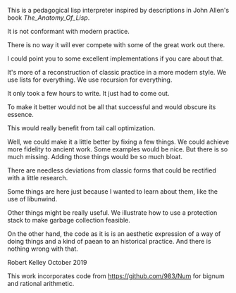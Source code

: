 
This is a pedagogical lisp interpreter inspired by descriptions in John Allen's book _The_Anatomy_Of_Lisp_.  

It is not conformant with modern practice.  

There is no way it will ever compete with some of the great work out there.

I could point you to some excellent implementations if you care about that.

It's more of a reconstruction of classic practice in a more modern style.  We use lists for everything.  We use recursion for everything.

It only took a few hours to write.  It just had to come out.  

To make it better would not be all that successful and would obscure its essence.  

This would really benefit from tail call optimization.

Well, we could make it a little better by fixing a few things.  We could achieve more fidelity to ancient work.
Some examples would be nice.  But there is so much missing.  Adding those things would be so much bloat.

There are needless deviations from classic forms that could be rectified with a little research.

Some things are here just because I wanted to learn about them, like the use of libunwind.

Other things might be really useful.  We illustrate how to use a protection stack to make garbage collection feasible.

On the other hand, the code as it is is an aesthetic expression of a way of doing things and a kind of paean to an historical practice.  And there is nothing wrong with that.

Robert Kelley October 2019

This work incorporates code from https://github.com/983/Num for bignum and rational arithmetic.








